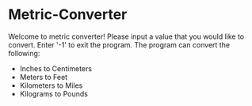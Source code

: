 # Metric-Converter
Welcome to metric converter!
Please input a value that you would like to convert.
Enter '-1' to exit the program.
The program can convert the following:
- Inches to Centimeters
- Meters to Feet
- Kilometers to Miles
- Kilograms to Pounds
